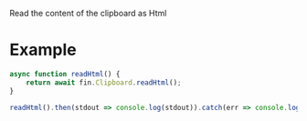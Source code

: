 Read the content of the clipboard as Html
# Example
```js
async function readHtml() {
    return await fin.Clipboard.readHtml();
}

readHtml().then(stdout => console.log(stdout)).catch(err => console.log(err));
```
